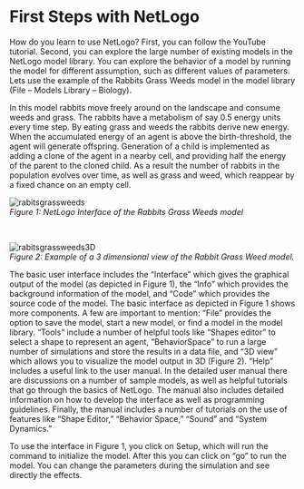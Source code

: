 # First Steps with NetLogo
How do you learn to use NetLogo? First, you can follow the YouTube tutorial. Second, you can explore the large number of existing models in the NetLogo model library. You can explore the behavior of a model by running the model for different assumption, such as different values of parameters. Lets use the example of the Rabbits Grass Weeds model in the model library (File – Models Library – Biology).

In this model rabbits move freely around on the landscape and consume weeds and grass. The rabbits have a metabolism of say 0.5 energy units every time step. By eating grass and weeds the rabbits derive new energy. When the accumulated energy of an agent is above the birth-threshold, the agent will generate offspring. Generation of a child is implemented as adding a clone of the agent in a nearby cell, and providing half the energy of the parent to the cloned child. As a result the number of rabbits in the population evolves over time, as well as grass and weed, which reappear by a fixed chance on an empty cell.

![rabitsgrassweeds](https://raw.githubusercontent.com/comses/intro-to-abm/master/assets/images/CH_4_Fig_1_RabbitsGrassWeeds.png)<br>*Figure 1: NetLogo Interface of the Rabbits Grass Weeds model*

<br>

![rabitsgrassweeds3D](https://raw.githubusercontent.com/comses/intro-to-abm/master/assets/images/CH_4_Fig_2_RabbitsGrassWeeds3D.png)<br>*Figure 2: Example of a 3 dimensional view of the Rabbit Grass Weed model.*

The basic user interface includes the “Interface” which gives the graphical output of the model (as depicted in Figure 1), the “Info” which provides the background information of the model, and “Code” which provides the source code of the model. The basic interface as depicted in Figure 1 shows more components. A few are important to mention: “File” provides the option to save the model, start a new model, or find a model in the model library. “Tools” include a number of helpful tools like “Shapes editor” to select a shape to represent an agent, “BehaviorSpace” to run a large number of simulations and store the results in a data file, and “3D view” which allows you to visualize the model output in 3D (Figure 2). “Help” includes a useful link to the user manual. In the detailed user manual there are discussions on a number of sample models, as well as helpful tutorials that go through the basics of NetLogo. The manual also includes detailed information on how to develop the interface as well as programming guidelines. Finally, the manual includes a number of tutorials on the use of features like “Shape Editor,” “Behavior Space,” “Sound” and “System Dynamics.”


To use the interface in Figure 1, you click on Setup, which will run the command to initialize the model. After this you can click on “go” to run the model. You can change the parameters during the simulation and see directly the effects.

